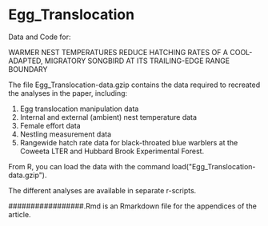 # Egg_Translocation
Data and Code for:

WARMER NEST TEMPERATURES REDUCE HATCHING RATES OF A COOL-ADAPTED, MIGRATORY SONGBIRD AT ITS TRAILING-EDGE RANGE BOUNDARY  

The file Egg_Translocation-data.gzip contains the data required to recreated the analyses in the paper, including:

1. Egg translocation manipulation data
2. Internal and external (ambient) nest temperature data
3. Female effort data
4. Nestling measurement data
5. Rangewide hatch rate data for black-throated blue warblers at the Coweeta LTER and Hubbard Brook Experimental Forest.

From R, you can load the data with the command load("Egg_Translocation-data.gzip").

The different analyses are available in separate r-scripts.

#################.Rmd is an Rmarkdown file for the appendices of the article.
